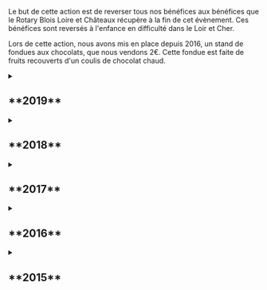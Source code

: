 Le but de cette action est de reverser tous nos bénéfices aux bénéfices que le Rotary Blois Loire et Châteaux
  récupère à la fin de cet évènement. Ces bénéfices sont reversés à l'enfance en difficulté dans le Loir et Cher.</p>
Lors de cette action, nous avons mis en place depuis 2016, un stand de fondues aux chocolats, que nous vendons 2€.
  Cette fondue est faite de fruits recouverts d'un coulis de chocolat chaud.

<details close>
<summary><h2>**2019**</h2></summary>
</details>  

<details close>
<summary><h2>**2018**</h2></summary>
</details>  

<details close>
<summary><h2>**2017**</h2></summary>

  ![Les Rendez-vous du Chocolat](img/actions/rdv_chocolat/2017/photo-1.jpg)

</details>  


<details close>
<summary><h2>**2016**</h2></summary>
</details> 
 
<details close>
<summary><h2>**2015**</h2></summary>

  ![Les Rendez-vous du Chocolat](img/actions/rdv_chocolat/2015/photo-1.jpg)
  ![Les Rendez-vous du Chocolat](img/actions/rdv_chocolat/2015/photo-2.jpg)

  Cette année là, nous avons choisi d'aider le Rotary dans ses évènements. 
  
</details>  


